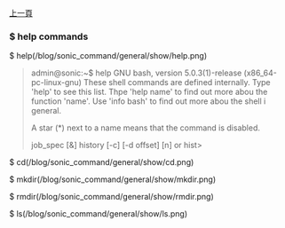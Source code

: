 [上一頁](/blog/sonic_command/general)

### $ help commands
$ help(/blog/sonic_command/general/show/help.png)

> admin@sonic:~$ help
> GNU bash, version 5.0.3(1)-release (x86_64-pc-linux-gnu)
> These shell commands are defined internally. Type 'help' to see this list.
> Thpe 'help name' to find out more abou the function 'name'.
> Use 'info bash' to find out more abou the shell i general.
> 
> A star (*) next to a name means that the command is disabled.
>  
> job_spec [&]                       history [-c] [-d offset] [n] or hist>
>  

$ cd(/blog/sonic_command/general/show/cd.png)

$ mkdir(/blog/sonic_command/general/show/mkdir.png)

$ rmdir(/blog/sonic_command/general/show/rmdir.png)

$ ls(/blog/sonic_command/general/show/ls.png)
 
